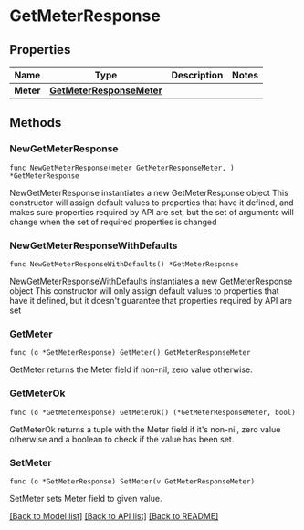 # GetMeterResponse

## Properties

Name | Type | Description | Notes
------------ | ------------- | ------------- | -------------
**Meter** | [**GetMeterResponseMeter**](GetMeterResponseMeter.md) |  | 

## Methods

### NewGetMeterResponse

`func NewGetMeterResponse(meter GetMeterResponseMeter, ) *GetMeterResponse`

NewGetMeterResponse instantiates a new GetMeterResponse object
This constructor will assign default values to properties that have it defined,
and makes sure properties required by API are set, but the set of arguments
will change when the set of required properties is changed

### NewGetMeterResponseWithDefaults

`func NewGetMeterResponseWithDefaults() *GetMeterResponse`

NewGetMeterResponseWithDefaults instantiates a new GetMeterResponse object
This constructor will only assign default values to properties that have it defined,
but it doesn't guarantee that properties required by API are set

### GetMeter

`func (o *GetMeterResponse) GetMeter() GetMeterResponseMeter`

GetMeter returns the Meter field if non-nil, zero value otherwise.

### GetMeterOk

`func (o *GetMeterResponse) GetMeterOk() (*GetMeterResponseMeter, bool)`

GetMeterOk returns a tuple with the Meter field if it's non-nil, zero value otherwise
and a boolean to check if the value has been set.

### SetMeter

`func (o *GetMeterResponse) SetMeter(v GetMeterResponseMeter)`

SetMeter sets Meter field to given value.



[[Back to Model list]](../README.md#documentation-for-models) [[Back to API list]](../README.md#documentation-for-api-endpoints) [[Back to README]](../README.md)



